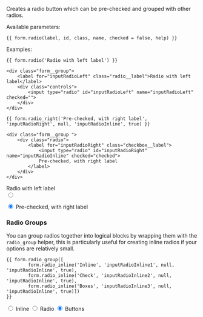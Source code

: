 Creates a radio button which can be pre-checked and grouped with other radios.

Available parameters:

	{{ form.radio(label, id, class, name, checked = false, help) }}

Examples:

	{{ form.radio('Radio with left label') }}

	<div class="form__group">
        <label for="inputRadioLeft" class="radio__label">Radio with left label</label>
        <div class="controls">
            <input type="radio" id="inputRadioLeft" name="inputRadioLeft" checked="">
        </div>
    </div>

    {{ form.radio_right('Pre-checked, with right label', 'inputRadioRight', null, 'inputRadioInline', true) }}

    <div class="form__group ">
        <div class="radio">
            <label for="inputRadioRight" class="checkbox__label">
                <input type="radio" id="inputRadioRight" name="inputRadioInline" checked="checked">
                Pre-checked, with right label
            </label>
        </div>
    </div>

<form class="form--horizontal">
<div class="form__group">
    <label class="radio__label">Radio with left label</label>
    <div class="controls">
        <input type="radio" />
    </div>
</div>
</form>

<form class="form--horizontal">
<div class="form__group">
    <div class="radio">
        <label for="inputRadioRight" class="checkbox__label">
            <input type="radio" id="inputRadioRight" name="inputRadioInline" checked="checked">
            Pre-checked, with right label
        </label>
    </div>
</div>
</form>

### Radio Groups

You can group radios together into logical blocks by wrapping them with the `radio_group` helper, this is particularly useful for creating inline radios if your options are relatively small.

    {{ form.radio_group([
            form.radio_inline('Inline', 'inputRadioInline1', null, 'inputRadioInline', true),
            form.radio_inline('Check', 'inputRadioInline2', null, 'inputRadioInline', true),
            form.radio_inline('Boxes', 'inputRadioInline3', null, 'inputRadioInline', true)]) 
    }}

<form class="form--horizontal">
<div class="form__group">
    <div class="radio">
        <label for="inputRadioInline1" class="radio--inline">
        <input type="radio" id="inputRadioInline1" name="inputRadioInline" checked="">
                Inline
        </label>
        <label for="inputRadioInline2" class="radio--inline">
        <input type="radio" id="inputRadioInline2" name="inputRadioInline" checked="">
                Radio
        </label>
        <label for="inputRadioInline3" class="radio--inline">
        <input type="radio" id="inputRadioInline3" name="inputRadioInline" checked="">
                Buttons
        </label>
    </div>
</div>
</form>
